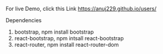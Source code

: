 For live Demo, click this Link https://anuj229.github.io/users/

Dependencies
1) bootstrap, npm install bootstrap
2) react-bootstrap, npm intsall react-bootstrap
3) react-router, npm install react-router-dom
